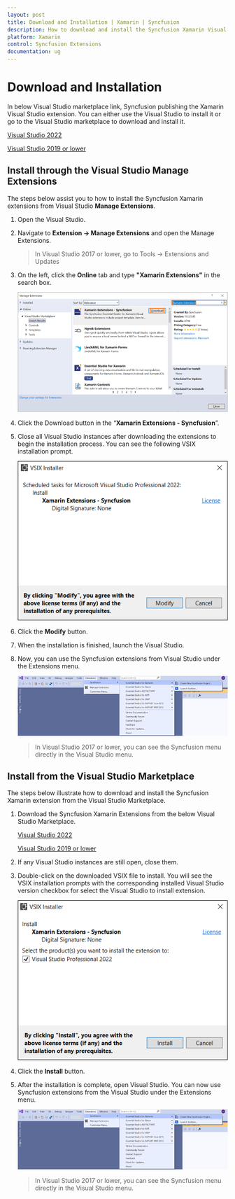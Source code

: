 ```yaml
---
layout: post
title: Download and Installation | Xamarin | Syncfusion
description: How to download and install the Syncfusion Xamarin Visual Studio Extensions from Visual Studio Market Place
platform: Xamarin
control: Syncfusion Extensions
documentation: ug
---
```



# Download and Installation

In below Visual Studio marketplace link, Syncfusion publishing the Xamarin Visual Studio extension. You can either use the Visual Studio to install it or go to the Visual Studio marketplace to download and install it.

[Visual Studio 2022](https://marketplace.visualstudio.com/items?itemName=SyncfusionInc.XamarinVSExtension)

[Visual Studio 2019 or lower](https://marketplace.visualstudio.com/items?itemName=SyncfusionInc.XamarinExtension)

## Install through the Visual Studio Manage Extensions

The steps below assist you to how to install the Syncfusion Xamarin extensions from Visual Studio **Manage Extensions**.

1.	Open the Visual Studio.
2.	Navigate to **Extension -> Manage Extensions** and open the Manage Extensions.
	> In Visual Studio 2017 or lower, go to Tools -> Extensions and Updates
3.	On the left, click the **Online** tab and type **"Xamarin Extensions"** in the search box.

	![Manage Extension](Download-and-Installation-images/ManageExtension.PNG)
4.	Click the Download button in the “**Xamarin Extensions - Syncfusion**”.
5.	Close all Visual Studio instances after downloading the extensions to begin the installation process. You can see the following VSIX installation prompt.
	
	![Vsix Modify Window](Download-and-Installation-images/VSIXModify.PNG)
6.	Click the **Modify** button.
7.	When the installation is finished, launch the Visual Studio.
8.	Now, you can use the Syncfusion extensions from Visual Studio under the Extensions menu.
	
	![Syncfusion Xamarin Menu](Download-and-Installation-images/SyncfusionXamarinMenu.png)

	> In Visual Studio 2017 or lower, you can see the Syncfusion menu directly in the Visual Studio menu. 

##	Install from the Visual Studio Marketplace

The steps below illustrate how to download and install the Syncfusion Xamarin extension from the Visual Studio Marketplace.

1.	Download the Syncfusion Xamarin Extensions from the below Visual Studio Marketplace.

     [Visual Studio 2022](https://marketplace.visualstudio.com/items?itemName=SyncfusionInc.XamarinVSExtension)

     [Visual Studio 2019 or lower](https://marketplace.visualstudio.com/items?itemName=SyncfusionInc.XamarinExtension)

2.	If any Visual Studio instances are still open, close them.
3.	Double-click on the downloaded VSIX file to install. You will see the VSIX installation prompts with the corresponding installed Visual Studio version checkbox for select the Visual Studio to install extension.
	
	![Vsix Modify Window](Download-and-Installation-images/VSIXInstall.png)
4.	Click the **Install** button.
5.	After the installation is complete, open Visual Studio. You can now use Syncfusion extensions from the Visual Studio under the Extensions menu.
	
	![Syncfusion Xamarin Menu](Download-and-Installation-images/SyncfusionXamarinMenu.png)

	> In Visual Studio 2017 or lower, you can see the Syncfusion menu directly in the Visual Studio menu.